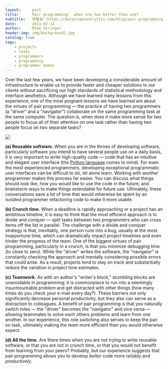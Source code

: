 ```yaml
---
layout:     post
title:      Pair programming： when are two better than one?
subtitle:   转载自：https://datascopeanalytics.com/blog/pair-programming-when-are-two-better-than-one/
date:       2011-02-11
author:     Mike Stringer
header-img: img/background2.jpg
catalog: true
tags:
    - projects
    - tasks
    - programmers
    - programming
    - programmer makes
---
```



Over the last few years, we have been developing a considerable amount
of infrastructure to enable us to provide faster and cheaper solutions
to our clients without sacrificing our high standards of statistical
methodology and interface aesthetics. Although we have learned many
lessons from this experience, one of the most poignant lessons we have
learned are about the virtues
of pair
programming — the practice of having two programmers (a
"driver" and a "navigator") collaborate on the same programming task
at the same computer. The question is, when does it make more sense
for two people to focus all of their attention on one task rather than
having two people focus on two separate tasks?

![](https://datascopeanalytics.com/blog/pair-programming-when-are-two-better-than-one/dilbert_pair_color.gif)



**(a) Reusable software.** When you are in the throes of developing
software, particularly software you intend to have several people use
on a daily basis, it is very important to write high-quality code
— code that has an intuitive and elegant user interface (the
[Python language](http://python.org/.) comes to mind). For
even the most experienced programmers, developing exceptional
programmatic user interfaces can be difficult to do, let alone
learn. Working with another programmer makes this process far
easier. You can discuss what things should look like, how you would
like to use the code in the future, and brainstorm ways to make things
extendable for future use. Ultimately, these conversations save a lot
of time that would otherwise be spent by an isolated programmer
refactoring code to make it more usable.



**(b) Crunch time.** When a deadline is rapidly approaching or a
project has an ambitious timeline, it is easy to think that the most
efficient approach is to divide and conquer — split tasks
between two programmers who can cross items off the list in
parallel. The challenge with a divide and conquer strategy is that,
inevitably, one person runs into a bug, usually at the most
inopportune time, which can dramatically impact project timelines and
even hinder the progress of the team. One of the biggest virtues of
pair programming, particularly in a crunch, is that you minimize
debugging time (to close to zero). While the "driver" writes the
software, the "navigator" is constantly checking the approach and
mentally considering possible errors that could arise. As a result,
projects tend to stay on track and substantially reduce the variation
in project time estimates.



**(c) Teamwork.** As with an author's "writer's block," stumbling
blocks are unavoidable in programming; it is commonplace to run into a
seemingly insurmountable problem and get distracted with other things
(how many times do you check your e-mail every day?). These barriers
not only significantly decrease personal productivity, but they also
can serve as a distraction to colleagues. A benefit of pair
programming is that you naturally switch roles — the "driver"
becomes the "navigator" and vice versa — allowing teammates to
solve each others problems and learn from one another. In our
experience, this role switching also serves to keep the pair on task,
ultimately making the team more efficient than you would otherwise
expect.



**(d) All the time.** Are there times when you are not trying to
write reusable software, or that you are not in crunch time, or that
you would not benefit from learning from your peers? Probably, but our
experience suggests that pair programming allows you to
develop *better* code more *reliably*
and *productively*.

